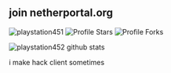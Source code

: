 ## join netherportal.org

<img src="https://komarev.com/ghpvc/?username=playstation452&style=flat" alt="playstation451" /> <img src="https://img.shields.io/badge/dynamic/json?&label=Total%20Stars&color=5c12df&style=flat&style=for-the-badge&query=%24.stars&url=https://api.github-star-counter.workers.dev/user/playstation452" alt="Profile Stars"></a> <img src="https://img.shields.io/badge/dynamic/json?&label=Total%20Forks&color=5c12df&style=flat&style=for-the-badge&query=%24.forks&url=https://api.github-star-counter.workers.dev/user/playstation452" alt="Profile Forks"></a>



![playstation452 github stats](https://github-readme-stats.vercel.app/api?username=playstation452&count_private=true&show_icons=true&theme=github_dark)

i make hack client sometimes


